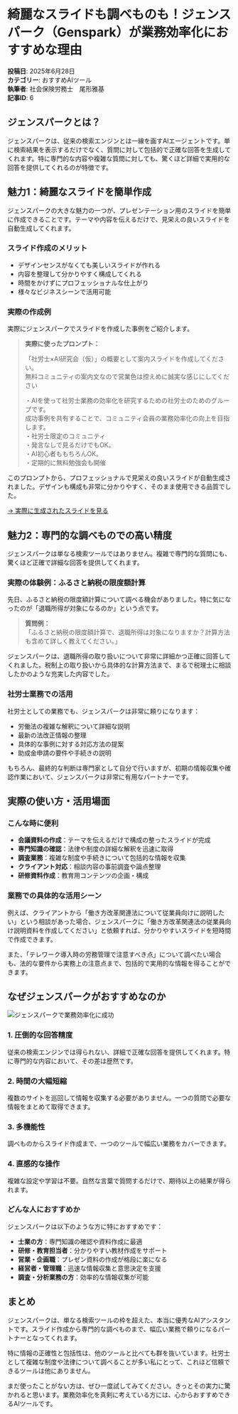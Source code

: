 # 綺麗なスライドも調べものも！ジェンスパーク（Genspark）が業務効率化におすすめな理由

**投稿日**: 2025年6月28日  
**カテゴリー**: おすすめAIツール  
**執筆者**: 社会保険労務士　尾形雅基  
**記事ID**: 6

## ジェンスパークとは？

ジェンスパークは、従来の検索エンジンとは一線を画すAIエージェントです。単に検索結果を表示するだけでなく、質問に対して包括的で正確な回答を生成してくれます。特に専門的な内容や複雑な質問に対しても、驚くほど詳細で実用的な回答を提供してくれるのが特徴です。

## 魅力1：綺麗なスライドを簡単作成

ジェンスパークの大きな魅力の一つが、プレゼンテーション用のスライドを簡単に作成できることです。テーマや内容を伝えるだけで、見栄えの良いスライドを自動生成してくれます。

### スライド作成のメリット

- デザインセンスがなくても美しいスライドが作れる
- 内容を整理して分かりやすく構成してくれる
- 時間をかけずにプロフェッショナルな仕上がり
- 様々なビジネスシーンで活用可能

### 実際の作成例

実際にジェンスパークでスライドを作成した事例をご紹介します。

> **実際に使ったプロンプト：**
> 
> 「社労士×AI研究会（仮）」の概要として案内スライドを作成してください。  
> 無料コミュニティの案内文なので営業色は控えめに誠実な感じにしてください
> 
> ・AIを使って社労士業務の効率化を研究するための社労士のためのグループです。  
> 成功事例を共有することで、コミュニティ会員の業務効率化の向上を目指します。  
> ・社労士限定のコミュニティ  
> ・発言なしで見るだけでもOK。  
> ・AI初心者ももちろんOK。  
> ・定期的に無料勉強会も開催

このプロンプトから、プロフェッショナルで見栄えの良いスライドが自動生成されました。デザインも構成も非常に分かりやすく、そのまま使用できる品質でした。

[→ 実際に生成されたスライドを見る](https://www.genspark.ai/slides?project_id=71d6f089-9102-48eb-9678-91acd0d030b2)

## 魅力2：専門的な調べものでの高い精度

ジェンスパークは単なる検索ツールではありません。複雑で専門的な質問にも、驚くほど正確で詳細な回答を提供してくれます。

### 実際の体験例：ふるさと納税の限度額計算

先日、ふるさと納税の限度額計算について調べる機会がありました。特に気になったのが「退職所得が対象になるのか」という点です。

> **質問例：**  
> 「ふるさと納税の限度額計算で、退職所得は対象になりますか？計算方法も含めて詳しく教えてください。」

ジェンスパークは、退職所得の取り扱いについて非常に詳細かつ正確に回答してくれました。税制上の取り扱いから具体的な計算方法まで、まるで税理士に相談したかのような充実した内容でした。

### 社労士業務での活用

社労士としての業務でも、ジェンスパークは非常に頼りになります：

- 労働法の複雑な解釈について詳細な説明
- 最新の法改正情報の整理
- 具体的な事例に対する対応方法の提案
- 助成金申請の要件や手続きの説明

もちろん、最終的な判断は専門家として自分で行いますが、初期の情報収集や確認作業において、ジェンスパークは非常に有用なパートナーです。

## 実際の使い方・活用場面

### こんな時に便利

- **会議資料の作成**：テーマを伝えるだけで構成の整ったスライドが完成
- **専門知識の確認**：法律や制度の詳細な解釈を迅速に取得
- **調査業務**：複雑な制度や手続きについて包括的な情報を収集
- **クライアント対応**：相談内容の事前調査や論点整理
- **研修資料作成**：教育用コンテンツの企画・構成

### 業務での具体的な活用シーン

例えば、クライアントから「働き方改革関連法について従業員向けに説明したい」という相談があった場合、ジェンスパークに「働き方改革関連法の従業員向け説明資料を作成してください」と依頼すれば、分かりやすいスライドを短時間で作成できます。

また、「テレワーク導入時の労務管理で注意すべき点」について調べたい場合も、法的な要件から実務上の注意点まで、包括的で実用的な情報を得ることができます。

## なぜジェンスパークがおすすめなのか

![ジェンスパークで業務効率化に成功](../generated-images/success-achievement.png)

### 1. 圧倒的な回答精度

従来の検索エンジンでは得られない、詳細で正確な回答を提供してくれます。特に専門的な内容において、その差は歴然です。

### 2. 時間の大幅短縮

複数のサイトを巡回して情報を収集する必要がありません。一つの質問で必要な情報をまとめて取得できます。

### 3. 多機能性

調べものからスライド作成まで、一つのツールで幅広い業務をカバーできます。

### 4. 直感的な操作

複雑な設定や学習は不要。自然な言葉で質問するだけで、期待以上の結果が得られます。

### どんな人におすすめか

ジェンスパークは以下のような方に特におすすめです：

- **士業の方**：専門知識の確認や資料作成に最適
- **研修・教育担当者**：分かりやすい教材作成をサポート
- **営業・企画職**：プレゼン資料の作成が格段に楽になる
- **経営者・管理職**：迅速な情報収集と意思決定を支援
- **調査・分析業務の方**：効率的な情報収集が可能

## まとめ

ジェンスパークは、単なる検索ツールの枠を超えた、本当に優秀なAIアシスタントです。スライド作成から専門的な調べものまで、幅広い業務で頼りになるパートナーとなってくれます。

特に情報の正確性と包括性は、他のツールと比べても群を抜いています。社労士として複雑な制度や法律について調べることが多い私にとって、これほど信頼できるツールは他にありません。

まだ使ったことがない方は、ぜひ一度試してみてください。きっとその実力に驚かれると思います。業務効率化を真剣に考えている方には、心からおすすめできるAIツールです。
